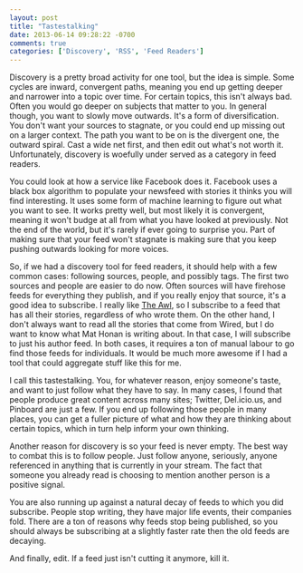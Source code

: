 ```yaml
---
layout: post
title: "Tastestalking"
date: 2013-06-14 09:28:22 -0700
comments: true
categories: ['Discovery', 'RSS', 'Feed Readers']
---
```

Discovery is a pretty broad activity for one tool, but the idea is simple. Some cycles are inward, convergent paths, meaning you end up getting deeper and narrower into a topic over time. For certain topics, this isn't always bad. Often you would go deeper on subjects that matter to you. In general though, you want to slowly move outwards. It's a form of diversification. You don't want your sources to stagnate, or you could end up missing out on a larger context. The path you want to be on is the divergent one, the outward spiral. Cast a wide net first, and then edit out what's not worth it. Unfortunately, discovery is woefully under served as a category in feed readers.

You could look at how a service like Facebook does it. Facebook uses a black box algorithm to populate your newsfeed with stories it thinks you will find interesting. It uses some form of machine learning to figure out what you want to see. It works pretty well, but most likely it is convergent, meaning it won't budge at all from what you have looked at previously. Not the end of the world, but it's rarely if ever going to surprise you. Part of making sure that your feed won't stagnate is making sure that you keep pushing outwards looking for more voices.

So, if we had a discovery tool for feed readers, it should help with a few common cases: following sources, people, and possibly tags. The first two sources and people are easier to do now. Often sources will have firehose feeds for everything they publish, and if you really enjoy that source, it's a good idea to subscribe. I really like [The Awl](http://theawl.com), so I subscribe to a feed that has all their stories, regardless of who wrote them. On the other hand, I don't always want to read all the stories that come from Wired, but I do want to know what Mat Honan is writing about. In that case, I will subscribe to just his author feed. In both cases, it requires a ton of manual labour to go find those feeds for individuals. It would be much more awesome if I had a tool that could aggregate stuff like this for me.

I call this tastestalking. You, for whatever reason, enjoy someone's taste, and want to just follow what they have to say. In many cases, I found that people produce great content across many sites; Twitter, Del.icio.us, and Pinboard are just a few. If you end up following those people in many places, you can get a fuller picture of what and how they are thinking about certain topics, which in turn help inform your own thinking.

Another reason for discovery is so your feed is never empty. The best way to combat this is to follow people. Just follow anyone, seriously, anyone referenced in anything that is currently in your stream. The fact that someone you already read is choosing to mention another person is a positive signal.

You are also running up against a natural decay of feeds to which you did subscribe. People stop writing, they have major life events, their companies fold. There are a ton of reasons why feeds stop being published, so you should always be subscribing at a slightly faster rate then the old feeds are decaying.

And finally, edit. If a feed just isn't cutting it anymore, kill it.